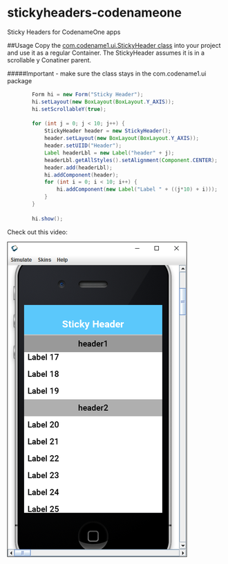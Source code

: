 # stickyheaders-codenameone
Sticky Headers for CodenameOne apps

##Usage
Copy the [com.codename1.ui.StickyHeader class](StickyHeader/src/com/codename1/ui/StickyHeader.java) into your project and use it
as a regular Container.
The StickyHeader assumes it is in a scrollable y Conatiner parent.

#####Important - make sure the class stays in the com.codename1.ui package 

```java
        Form hi = new Form("Sticky Header");
        hi.setLayout(new BoxLayout(BoxLayout.Y_AXIS));
        hi.setScrollableY(true);

        for (int j = 0; j < 10; j++) {
            StickyHeader header = new StickyHeader();
            header.setLayout(new BoxLayout(BoxLayout.Y_AXIS));
            header.setUIID("Header");
            Label headerLbl = new Label("header" + j);
            headerLbl.getAllStyles().setAlignment(Component.CENTER);
            header.add(headerLbl);
            hi.addComponent(header);                        
            for (int i = 0; i < 10; i++) {
                hi.addComponent(new Label("Label " + ((j*10) + i)));            
            }
        }
        
        hi.show();
```


Check out this video:

[![StickHeader](StickyHeader/simulator.png)](http://youtu.be/Hb-Fz-6PG54?hd=1 "Sticky Headers")

